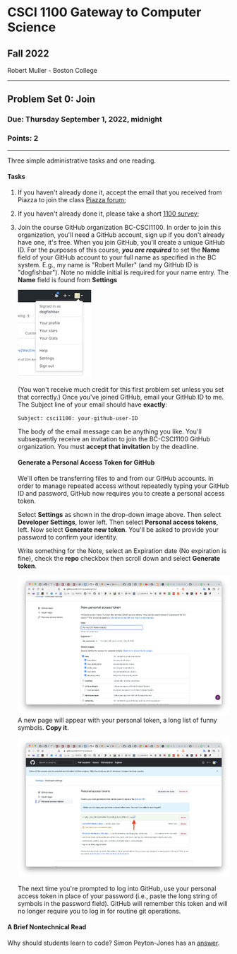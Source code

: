 # CSCI 1100 Gateway to Computer Science

## Fall 2022

Robert Muller - Boston College

---

## Problem Set 0: Join

### Due: Thursday September 1, 2022, midnight

### Points: 2

---

Three simple administrative tasks and one reading.

#### Tasks

1. If you haven't already done it, accept the email that you received from Piazza to join the class [Piazza forum](https://piazza.com/class/l7ca109sok15ag); 

2. If you haven't already done it, please take a short [1100 survey](https://www.surveymonkey.com/r/WKZZDV8);

3. Join the course GitHub organization BC-CSCI1100. In order to join this organization, you'll need a GitHub account, sign up if you don't already have one, it's free. When you join GitHub, you'll create a unique GitHub ID. For the purposes of this course, ***you are required*** to set the  **Name** field of your GitHub account to your full name as specified in the BC system. E.g., my name is "Robert Muller" (and my GitHub ID is "dogfishbar"). Note no middle initial is required for your name entry. The **Name** field is found from **Settings**

    ![settings](./img/githubsettings.jpeg) 

    (You won't receive much credit for this first problem set unless you set that correctly.) Once you've joined GitHub, email your GitHub ID to me. The Subject line of your email should have **exactly**:

    ```
    Subject: csci1100: your-github-user-ID
    ```

    The body of the email message can be anything you like. You'll subsequently receive an invitation to join the BC-CSCI1100 GitHub organization. You must **accept that invitation** by the deadline.
    
    #### Generate a Personal Access Token for GitHub
    
    We'll often be transferring files to and from our GitHub accounts. In order to manage repeated access without repeatedly typing your GitHub ID and password, GitHub now requires you to create a personal access token. 
    
    Select **Settings** as shown in the drop-down image above. Then select **Developer Settings**, lower left. Then select **Personal access tokens**, left. Now select **Generate new token**. You'll be asked to provide your password to confirm your identity.
    
    Write something for the Note, select an Expiration date (No expiration is fine), check the **repo** checkbox then scroll down and select **Generate token**.
    
    <img src="./img/GitHubAccessToken.png">A new page will appear with your personal token, a long list of funny symbols. **Copy it**. 
    
    <img src="./img/GitHubAccessTokenCopy.png">
    
    The next time you're prompted to log into GitHub, use your personal access token in place of your password (i.e., paste the long string of symbols in the password field). GitHub will remember this token and will no longer require you to log in for routine git operations.


#### A Brief Nontechnical Read

Why should students learn to code? Simon Peyton-Jones has an [answer](./WhyLearnToCodeBySPJ.md).
